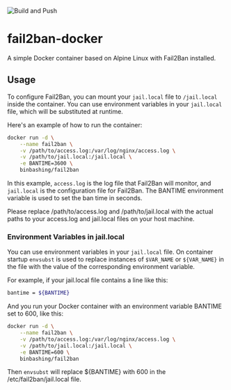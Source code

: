 ![Build and Push](https://github.com/binbashing/fail2ban-docker/actions/workflows/build-push.yaml/badge.svg)
# fail2ban-docker

A simple Docker container based on Alpine Linux with Fail2Ban installed.

## Usage

To configure Fail2Ban, you can mount your `jail.local` file to `/jail.local` inside the container. You can use environment variables in your `jail.local` file, which will be substituted at runtime.

Here's an example of how to run the container:

```bash
docker run -d \
    --name fail2ban \
    -v /path/to/access.log:/var/log/nginx/access.log \
    -v /path/to/jail.local:/jail.local \
    -e BANTIME=3600 \
    binbashing/fail2ban
```

In this example, `access.log` is the log file that Fail2Ban will monitor, and `jail.local` is the configuration file for Fail2Ban. The BANTIME environment variable is used to set the ban time in seconds.

Please replace /path/to/access.log and /path/to/jail.local with the actual paths to your access.log and jail.local files on your host machine.

### Environment Variables in jail.local
You can use environment variables in your `jail.local` file. On container startup `envsubst` is used to replace instances of `$VAR_NAME` or `${VAR_NAME}` in the file with the value of the corresponding environment variable.

For example, if your jail.local file contains a line like this:

```bash
bantime = ${BANTIME}
```

And you run your Docker container with an environment variable BANTIME set to 600, like this:

```bash
docker run -d \
    --name fail2ban \
    -v /path/to/access.log:/var/log/nginx/access.log \
    -v /path/to/jail.local:/jail.local \
    -e BANTIME=600 \
    binbashing/fail2ban
```

Then `envsubst` will replace ${BANTIME} with 600 in the /etc/fail2ban/jail.local file.